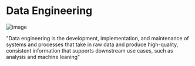# Data Engineering

![image](https://github.com/engineerkong/Learning_Notes/assets/89781823/76ea0530-c215-4a85-b1d8-459b4c4939b7)

"Data engineering is the development, implementation, and maintenance of systems and processes that take in raw data and produce high-quality, consistent information that supports downstream use cases, such as analysis and machine leaning"
